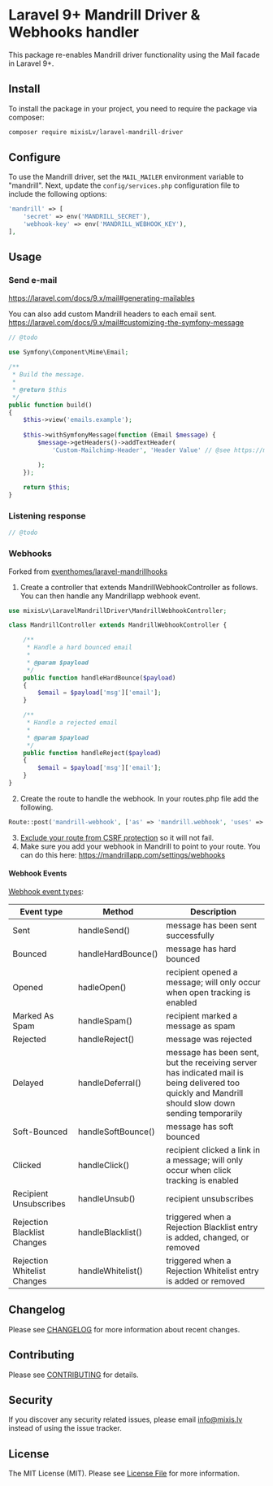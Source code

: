 # Laravel 9+ Mandrill Driver & Webhooks handler

This package re-enables Mandrill driver functionality using the Mail facade in Laravel 9+.

## Install

To install the package in your project, you need to require the package via composer:

```sh
composer require mixisLv/laravel-mandrill-driver
```

## Configure

To use the Mandrill driver, set the `MAIL_MAILER` environment variable to "mandrill". Next, update the `config/services.php` configuration file to include the following options:

```php
'mandrill' => [
    'secret' => env('MANDRILL_SECRET'),
    'webhook-key' => env('MANDRILL_WEBHOOK_KEY'),
],
```
## Usage

### Send e-mail

https://laravel.com/docs/9.x/mail#generating-mailables

You can also add custom Mandrill headers to each email sent. https://laravel.com/docs/9.x/mail#customizing-the-symfony-message
```php
// @todo

use Symfony\Component\Mime\Email;
 
/**
 * Build the message.
 *
 * @return $this
 */
public function build()
{
    $this->view('emails.example');
 
    $this->withSymfonyMessage(function (Email $message) {
        $message->getHeaders()->addTextHeader(
            'Custom-Mailchimp-Header', 'Header Value' // @see https://mailchimp.com/developer/transactional/docs/smtp-integration/#customize-messages-with-smtp-headers

        );
    });
 
    return $this;
}


```
### Listening response
```php
// @todo
```

### Webhooks

Forked from [eventhomes/laravel-mandrillhooks](https://github.com/eventhomes/laravel-mandrillhooks)

1) Create a controller that extends MandrillWebhookController as follows. You can then handle any Mandrillapp webhook event.

```php
use mixisLv\LaravelMandrillDriver\MandrillWebhookController;

class MandrillController extends MandrillWebhookController {

    /**
     * Handle a hard bounced email
     *
     * @param $payload
     */
    public function handleHardBounce($payload)
    {
        $email = $payload['msg']['email'];
    }

    /**
     * Handle a rejected email
     *
     * @param $payload
     */
    public function handleReject($payload)
    {
        $email = $payload['msg']['email'];
    }
}
```

2) Create the route to handle the webhook. In your routes.php file add the following.

```php
Route::post('mandrill-webhook', ['as' => 'mandrill.webhook', 'uses' => 'MandrillController@handleWebHook']);
```

3) [Exclude your route from CSRF protection](https://laravel.com/docs/5.4/csrf#csrf-excluding-uris) so it will not fail.
4) Make sure you add your webhook in Mandrill to point to your route. You can do this here: https://mandrillapp.com/settings/webhooks

#### Webhook Events
[Webhook event types](https://mandrill.zendesk.com/hc/en-us/articles/205583217-Introduction-to-Webhooks#event-types):

Event type              | Method             | Description
------------            |------------        |---------------
Sent	                | handleSend()       | message has been sent successfully
Bounced	                | handleHardBounce() | message has hard bounced
Opened	                | hadleOpen()        | recipient opened a message; will only occur when open tracking is enabled
Marked As Spam	        | handleSpam()       | recipient marked a message as spam
Rejected	            | handleReject()     | message was rejected
Delayed	                | handleDeferral()   | message has been sent, but the receiving server has indicated mail is being delivered too quickly and Mandrill should slow down sending temporarily
Soft-Bounced	        | handleSoftBounce() | message has soft bounced
Clicked	                | handleClick()      | recipient clicked a link in a message; will only occur when click tracking is enabled
Recipient Unsubscribes  | handleUnsub()      | recipient unsubscribes
Rejection Blacklist Changes	| handleBlacklist()  | triggered when a Rejection Blacklist entry is added, changed, or removed
Rejection Whitelist Changes	| handleWhitelist()  | triggered when a Rejection Whitelist entry is added or removed


## Changelog

Please see [CHANGELOG](CHANGELOG.md) for more information about recent changes.

## Contributing

Please see [CONTRIBUTING](CONTRIBUTING.md) for details.

## Security

If you discover any security related issues, please email info@mixis.lv instead of using the issue tracker.

## License

The MIT License (MIT). Please see [License File](LICENSE.md) for more information.
